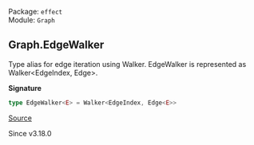 Package: `effect`<br />
Module: `Graph`<br />

## Graph.EdgeWalker

Type alias for edge iteration using Walker.
EdgeWalker is represented as Walker<EdgeIndex, Edge<E>>.

**Signature**

```ts
type EdgeWalker<E> = Walker<EdgeIndex, Edge<E>>
```

[Source](https://github.com/Effect-TS/effect/tree/main/packages/effect/src/Graph.ts#L2862)

Since v3.18.0